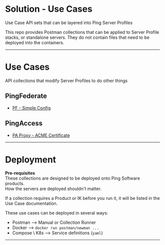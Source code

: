 # Solution - Use Cases
Use Case API sets that can be layered into Ping Server Profiles

This repo provides Postman collections that can be applied to Server Profile stacks, or standalone servers. They do not contain files that need to be deployed into the containers.

---
# Use Cases
API collections that modify Server Profiles to do other things

## PingFederate
* [PF - Simple Config](docs/pf-simple)

## PingAccess
* [PA Proxy - ACME Certificate](docs/pa-proxy.md)

---
# Deployment
**Pre-requisites**  
These collections are designed to be deployed onto Ping Software products.   
How the servers are deployed shouldn't matter.

If a collection requires a Product or IK before you run it, it will be listed in the Use Case documentation.

These use cases can be deployed in several ways:
* Postman --> Manual or Collection Runner
* Docker --> `docker run postman/newman ...`
* Compose \ K8s --> Service definitions (`yaml`)
---